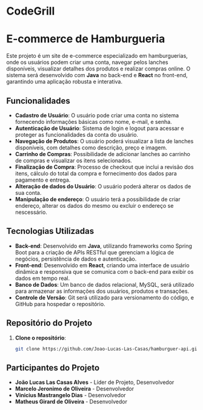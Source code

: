 # CodeGrill

# E-commerce de Hamburgueria

Este projeto é um site de e-commerce especializado em hamburguerias, onde os usuários podem criar uma conta, navegar pelos lanches disponíveis, visualizar detalhes dos produtos e realizar compras online. O sistema será desenvolvido com **Java** no back-end e **React** no front-end, garantindo uma aplicação robusta e interativa.

## Funcionalidades

- **Cadastro de Usuário**: O usuário pode criar uma conta no sistema fornecendo informações básicas como nome, e-mail, e senha.
- **Autenticação de Usuário**: Sistema de login e logout para acessar e proteger as funcionalidades da conta do usuário.
- **Navegação de Produtos**: O usuário poderá visualizar a lista de lanches disponíveis, com detalhes como descrição, preço e imagem.
- **Carrinho de Compras**: Possibilidade de adicionar lanches ao carrinho de compras e visualizar os itens selecionados.
- **Finalização de Compra**: Processo de checkout que inclui a revisão dos itens, cálculo do total da compra e fornecimento dos dados para pagamento e entrega.
- **Alteração de dados do Usuário**: O usuário poderá alterar os dados de sua conta.
- **Manipulação de endereço**: O usuário terá a possibilidade de criar endereço, alterar os dados do mesmo ou excluir o endereço se nescessário.

## Tecnologias Utilizadas

- **Back-end**: Desenvolvido em **Java**, utilizando frameworks como Spring Boot para a criação de APIs RESTful que gerenciam a lógica de negócios, persistência de dados e autenticação.
- **Front-end**: Desenvolvido em **React**, criando uma interface de usuário dinâmica e responsiva que se comunica com o back-end para exibir os dados em tempo real.
- **Banco de Dados**: Um banco de dados relacional, MySQL, será utilizado para armazenar as informações dos usuários, produtos e transações.
- **Controle de Versão**: Git será utilizado para versionamento do código, e GitHub para hospedar o repositório.

## Repositório do Projeto

1. **Clone o repositório**:
   ```bash
   git clone https://github.com/Joao-Lucas-Las-Casas/hamburguer-api.git

## Participantes do Projeto

- **João Lucas Las Casas Alves** - Líder de Projeto, Desenvolvedor
- **Marcelo Jeronimo de Oliveira** - Desenvolvedor
- **Vinicius Mastrangelo Dias** - Desenvolvedor
- **Matheus Girard de Oliveira** - Desenvolvedor

